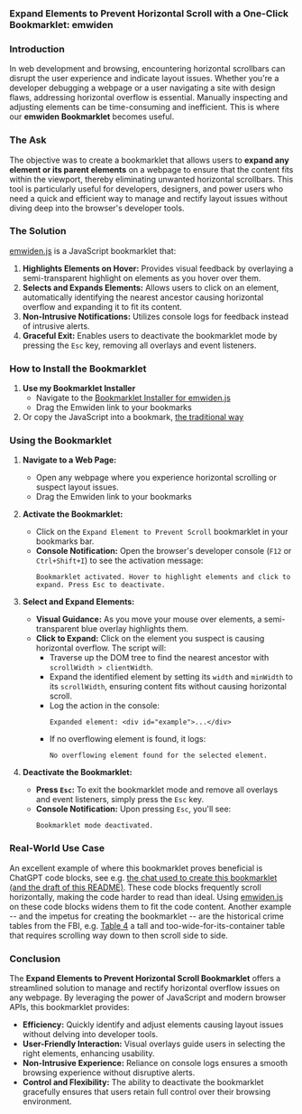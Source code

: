 ### Expand Elements to Prevent Horizontal Scroll with a One-Click Bookmarklet: emwiden

### Introduction

In web development and browsing, encountering horizontal scrollbars can disrupt the user experience and indicate layout issues. Whether you're a developer debugging a webpage or a user navigating a site with design flaws, addressing horizontal overflow is essential. Manually inspecting and adjusting elements can be time-consuming and inefficient. This is where our **emwiden Bookmarklet** becomes useful.

### The Ask

The objective was to create a bookmarklet that allows users to **expand any element or its parent elements** on a webpage to ensure that the content fits within the viewport, thereby eliminating unwanted horizontal scrollbars. This tool is particularly useful for developers, designers, and power users who need a quick and efficient way to manage and rectify layout issues without diving deep into the browser's developer tools.

### The Solution

[emwiden.js](emwiden.js) is a JavaScript bookmarklet that:

1. **Highlights Elements on Hover:** Provides visual feedback by overlaying a semi-transparent highlight on elements as you hover over them.
2. **Selects and Expands Elements:** Allows users to click on an element, automatically identifying the nearest ancestor causing horizontal overflow and expanding it to fit its content.
3. **Non-Intrusive Notifications:** Utilizes console logs for feedback instead of intrusive alerts.
4. **Graceful Exit:** Enables users to deactivate the bookmarklet mode by pressing the `Esc` key, removing all overlays and event listeners.

### How to Install the Bookmarklet

1. **Use my Bookmarklet Installer**
   - Navigate to the [Bookmarklet Installer for emwiden.js](https://austegard.com/bookmarklet-installer.html?bookmarklet=emwiden.js)
   - Drag the Emwiden link to your bookmarks
2. Or copy the JavaScript into a bookmark, [the traditional way](https://en.wikipedia.org/wiki/Bookmarklet#Method_1:_Creating_a_New_Bookmark)
   
### Using the Bookmarklet

1. **Navigate to a Web Page:**
   - Open any webpage where you experience horizontal scrolling or suspect layout issues.
   - Drag the Emwiden link to your bookmarks
2. **Activate the Bookmarklet:**
   - Click on the `Expand Element to Prevent Scroll` bookmarklet in your bookmarks bar.
   - **Console Notification:** Open the browser's developer console (`F12` or `Ctrl+Shift+I`) to see the activation message:
     ```
     Bookmarklet activated. Hover to highlight elements and click to expand. Press Esc to deactivate.
     ```

3. **Select and Expand Elements:**
   - **Visual Guidance:** As you move your mouse over elements, a semi-transparent blue overlay highlights them.
   - **Click to Expand:** Click on the element you suspect is causing horizontal overflow. The script will:
     - Traverse up the DOM tree to find the nearest ancestor with `scrollWidth > clientWidth`.
     - Expand the identified element by setting its `width` and `minWidth` to its `scrollWidth`, ensuring content fits without causing horizontal scroll.
     - Log the action in the console:
       ```
       Expanded element: <div id="example">...</div>
       ```
     - If no overflowing element is found, it logs:
       ```
       No overflowing element found for the selected element.
       ```

4. **Deactivate the Bookmarklet:**
   - **Press `Esc`:** To exit the bookmarklet mode and remove all overlays and event listeners, simply press the `Esc` key.
   - **Console Notification:** Upon pressing `Esc`, you'll see:
     ```
     Bookmarklet mode deactivated.
     ```

### Real-World Use Case

An excellent example of where this bookmarklet proves beneficial is ChatGPT code blocks, see e.g. [the chat used to create this bookmarklet (and the draft of this README)](https://chatgpt.com/share/67588a62-1730-8004-afd2-30a97f6f461c). These code blocks frequently scroll horizontally, making the code harder to read than ideal. Using [emwiden.js](emwiden.js) on these code blocks widens them to fit the code content.
Another example -- and the impetus for creating the bookmarklet -- are the historical crime tables from the FBI, e.g. [Table 4](https://ucr.fbi.gov/crime-in-the-u.s/2019/crime-in-the-u.s.-2019/topic-pages/tables/table-4) a tall and too-wide-for-its-container table that requires scrolling way down to then scroll side to side. 

### Conclusion

The **Expand Elements to Prevent Horizontal Scroll Bookmarklet** offers a streamlined solution to manage and rectify horizontal overflow issues on any webpage. By leveraging the power of JavaScript and modern browser APIs, this bookmarklet provides:

- **Efficiency:** Quickly identify and adjust elements causing layout issues without delving into developer tools.
- **User-Friendly Interaction:** Visual overlays guide users in selecting the right elements, enhancing usability.
- **Non-Intrusive Experience:** Reliance on console logs ensures a smooth browsing experience without disruptive alerts.
- **Control and Flexibility:** The ability to deactivate the bookmarklet gracefully ensures that users retain full control over their browsing environment.

